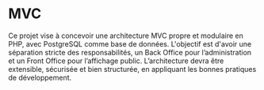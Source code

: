 # MVC


Ce projet vise à concevoir une architecture MVC propre et modulaire en PHP, avec PostgreSQL comme base de données. L'objectif est d'avoir une séparation stricte des responsabilités, un Back Office pour l’administration et un Front Office pour l’affichage public. L’architecture devra être extensible, sécurisée et bien structurée, en appliquant les bonnes pratiques de développement.

